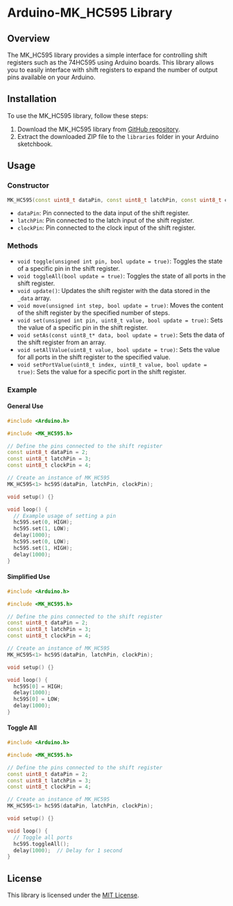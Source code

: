 # Arduino-MK_HC595 Library

## Overview

The MK_HC595 library provides a simple interface for controlling shift registers such as the 74HC595 using Arduino boards. This library allows you to easily interface with shift registers to expand the number of output pins available on your Arduino.

## Installation

To use the MK_HC595 library, follow these steps:

1. Download the MK_HC595 library from [GitHub repository](https://github.com/a3510377/Arduino-MK_HC595).
2. Extract the downloaded ZIP file to the `libraries` folder in your Arduino sketchbook.

## Usage

### Constructor

```cpp
MK_HC595(const uint8_t dataPin, const uint8_t latchPin, const uint8_t clockPin);
```

- `dataPin`: Pin connected to the data input of the shift register.
- `latchPin`: Pin connected to the latch input of the shift register.
- `clockPin`: Pin connected to the clock input of the shift register.

### Methods

- `void toggle(unsigned int pin, bool update = true)`: Toggles the state of a specific pin in the shift register.
- `void toggleAll(bool update = true)`: Toggles the state of all ports in the shift register.
- `void update()`: Updates the shift register with the data stored in the `_data` array.
- `void move(unsigned int step, bool update = true)`: Moves the content of the shift register by the specified number of steps.
- `void set(unsigned int pin, uint8_t value, bool update = true)`: Sets the value of a specific pin in the shift register.
- `void setAs(const uint8_t* data, bool update = true)`: Sets the data of the shift register from an array.
- `void setAllValue(uint8_t value, bool update = true)`: Sets the value for all ports in the shift register to the specified value.
- `void setPortValue(uint8_t index, uint8_t value, bool update = true)`: Sets the value for a specific port in the shift register.

### Example

#### General Use

```cpp
#include <Arduino.h>

#include <MK_HC595.h>

// Define the pins connected to the shift register
const uint8_t dataPin = 2;
const uint8_t latchPin = 3;
const uint8_t clockPin = 4;

// Create an instance of MK_HC595
MK_HC595<1> hc595(dataPin, latchPin, clockPin);

void setup() {}

void loop() {
  // Example usage of setting a pin
  hc595.set(0, HIGH);
  hc595.set(1, LOW);
  delay(1000);
  hc595.set(0, LOW);
  hc595.set(1, HIGH);
  delay(1000);
}
```

#### Simplified Use

```cpp
#include <Arduino.h>

#include <MK_HC595.h>

// Define the pins connected to the shift register
const uint8_t dataPin = 2;
const uint8_t latchPin = 3;
const uint8_t clockPin = 4;

// Create an instance of MK_HC595
MK_HC595<1> hc595(dataPin, latchPin, clockPin);

void setup() {}

void loop() {
  hc595[0] = HIGH;
  delay(1000);
  hc595[0] = LOW;
  delay(1000);
}
```

#### Toggle All

```cpp
#include <Arduino.h>

#include <MK_HC595.h>

// Define the pins connected to the shift register
const uint8_t dataPin = 2;
const uint8_t latchPin = 3;
const uint8_t clockPin = 4;

// Create an instance of MK_HC595
MK_HC595<1> hc595(dataPin, latchPin, clockPin);

void setup() {}

void loop() {
  // Toggle all ports
  hc595.toggleAll();
  delay(1000);  // Delay for 1 second
}
```

## License

This library is licensed under the [MIT License](LICENSE).
